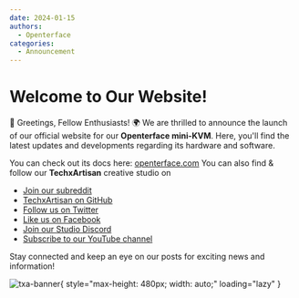 ```yaml
---
date: 2024-01-15
authors:
  - Openterface
categories:
  - Announcement
---
```


# Welcome to Our Website!

👋 Greetings, Fellow Enthusiasts! 🌍 We are thrilled to announce the launch of our official website for our **Openterface mini-KVM**. Here, you'll find the latest updates and developments regarding its hardware and software.

<!-- more -->

You can check out its docs here: [openterface.com](https://openterface.com)
You can also find & follow our **TechxArtisan** creative studio on

* [Join our subreddit](https://www.reddit.com/r/Openterface_miniKVM/)
* [TechxArtisan on GitHub](https://github.com/TechxArtisan)
* [Follow us on Twitter](https://twitter.com/TechxArtisan)
* [Like us on Facebook](https://www.facebook.com/TechxArtisan)
* [Join our Studio Discord](https://discord.gg/skfExqDD)
* [Subscribe to our YouTube channel](https://youtube.com/@TechxArtisan)

Stay connected and keep an eye on our posts for exciting news and information!

![txa-banner](https://pbs.twimg.com/media/GD5IwIzaAAAZRwx?format=jpg&name=4096x4096){ style="max-height: 480px; width: auto;" loading="lazy" }
